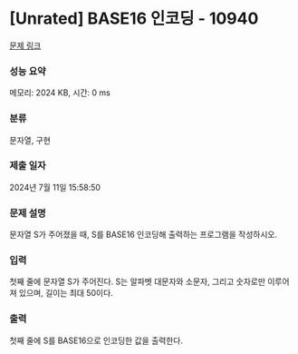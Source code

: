 # [Unrated] BASE16 인코딩 - 10940 

[문제 링크](https://www.acmicpc.net/problem/10940) 

### 성능 요약

메모리: 2024 KB, 시간: 0 ms

### 분류

문자열, 구현

### 제출 일자

2024년 7월 11일 15:58:50

### 문제 설명

<p>문자열 S가 주어졌을 때, S를 BASE16 인코딩해 출력하는 프로그램을 작성하시오.</p>

### 입력 

 <p>첫째 줄에 문자열 S가 주어진다. S는 알파벳 대문자와 소문자, 그리고 숫자로만 이루어져 있으며, 길이는 최대 50이다.</p>

### 출력 

 <p>첫째 줄에 S를 BASE16으로 인코딩한 값을 출력한다.</p>

